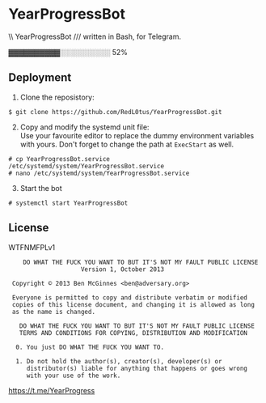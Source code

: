 YearProgressBot
===============

\\\ YearProgressBot /// written in Bash, for Telegram.

▓▓▓▓▓▓▓▓▓▓░░░░░░░░░░ 52%

Deployment
----------

1. Clone the reposistory:
```
$ git clone https://github.com/RedL0tus/YearProgressBot.git
```

2. Copy and modify the systemd unit file:  
Use your favourite editor to replace the dummy environment variables with yours. Don't forget to change the path at `ExecStart` as well.
```
# cp YearProgressBot.service /etc/systemd/system/YearProgressBot.service
# nano /etc/systemd/system/YearProgressBot.service
```

3. Start the bot
```
# systemctl start YearProgressBot
```

License
-------

WTFNMFPLv1

```
    DO WHAT THE FUCK YOU WANT TO BUT IT'S NOT MY FAULT PUBLIC LICENSE
                    Version 1, October 2013

 Copyright © 2013 Ben McGinnes <ben@adversary.org>

 Everyone is permitted to copy and distribute verbatim or modified
 copies of this license document, and changing it is allowed as long
 as the name is changed.

   DO WHAT THE FUCK YOU WANT TO BUT IT'S NOT MY FAULT PUBLIC LICENSE
   TERMS AND CONDITIONS FOR COPYING, DISTRIBUTION AND MODIFICATION

  0. You just DO WHAT THE FUCK YOU WANT TO.

  1. Do not hold the author(s), creator(s), developer(s) or
     distributor(s) liable for anything that happens or goes wrong
     with your use of the work.
```

https://t.me/YearProgress
